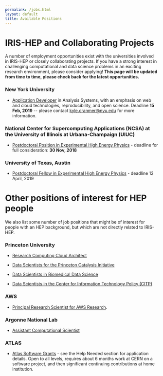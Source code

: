 ```yaml
---
permalink: /jobs.html
layout: default
title: Available Positions
---
```


# IRIS-HEP and Collaborating Projects

 A number of employment opportunities exist with the universities involved in IRIS-HEP or closely collaborating projects. If you have a strong interest in challenging computational and data science problems in an exciting research environment, please consider applying! **This page will be updated from time to time, please check back for the latest opportunities.**

### New York University

   * [Application Developer](https://apply.interfolio.com/59839) in Analysis Systems, with an emphasis on web and cloud technologies, reproducibility, and open science. Deadline **15 Feb, 2019** -- please contact kyle.cranmer@nyu.edu for more information.

### National Center for Supercomputing Applications (NCSA) at the University of Illinois at Urbana-Champaign (UIUC)

  * [Postdoctoral Position in Experimental High Energy Physics](/assets/pdf/20181025_Illinois_postdoc_ad.pdf) - deadline for full consideration: **30 Nov, 2018**

### University of Texas, Austin

  * [Postdoctoral Fellow in Experimental High Energy Physics](http://inspirehep.net/record/1726458) - deadline 12 April, 2019

# Other positions of interest for HEP people

We also list some number of job positions that might be of interest for people
with an HEP background, but which are not directly related to IRIS-HEP.

### Princeton University

  * [Research Computing Cloud Architect](https://main-princeton.icims.com/jobs/8933/research-computing-cloud-architect/job)

  * [Data Scientists for the Princeton Catalysis Initiative](https://puwebp.princeton.edu/AcadHire/apply/application.xhtml?listingId=10662)

  * [Data Scientists in Biomedical Data Science](https://puwebp.princeton.edu/AcadHire/apply/application.xhtml?listingId=10661)

  * [Data Scientists in the Center for Information Technology Policy (CITP)](https://puwebp.princeton.edu/AcadHire/apply/application.xhtml?listingId=10641)

### AWS

  * [Principal Research Scientist for AWS Research](https://www.amazon.jobs/en/jobs/792926/principal-research-scientist-for-aws-research).

### Argonne National Lab

  * [Assistant Computational Scientist](http://inspirehep.net/record/1722455)

### ATLAS

  * [Atlas Software Grants](https://twiki.cern.ch/twiki/bin/viewauth/AtlasComputing/AtlasComputing) - see the Help Needed section for application details.  Open to all levels, requires about 6 months work at CERN on a software project, and then significant continuing contributions at home institution.
